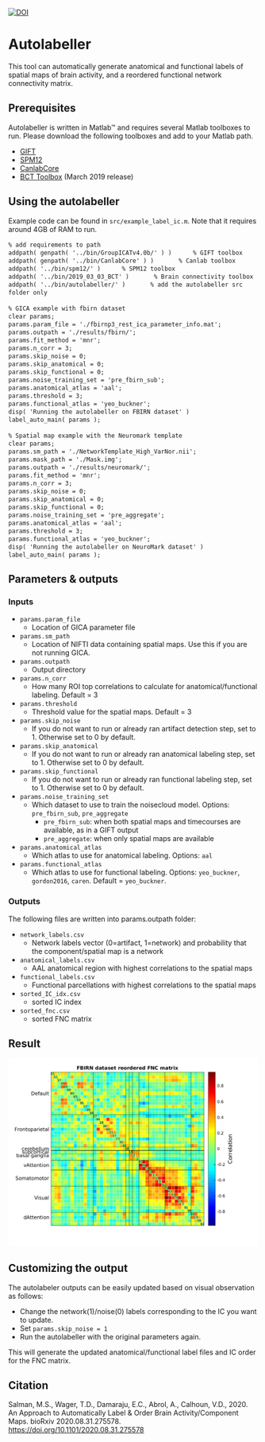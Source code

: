 [![DOI](https://zenodo.org/badge/253869566.svg)](https://zenodo.org/badge/latestdoi/253869566)

# Autolabeller

This tool can automatically generate anatomical and functional labels of spatial maps of brain activity, and a reordered functional network connectivity matrix.

## Prerequisites

Autolabeller is written in Matlab™ and requires several Matlab toolboxes to run. Please download the following toolboxes and add to your Matlab path.

- [GIFT](https://github.com/trendscenter/gift)
- [SPM12](https://www.fil.ion.ucl.ac.uk/spm/software/spm12/)
- [CanlabCore](https://github.com/canlab/CanlabCore)
- [BCT Toolbox](https://sites.google.com/site/bctnet/) (March 2019 release)

## Using the autolabeller

Example code can be found in `src/example_label_ic.m`. Note that it requires around 4GB of RAM to run.

    % add requirements to path
    addpath( genpath( '../bin/GroupICATv4.0b/' ) )      % GIFT toolbox
    addpath( genpath( '../bin/CanlabCore' ) )       % Canlab toolbox
    addpath( '../bin/spm12/' )      % SPM12 toolbox
    addpath( '../bin/2019_03_03_BCT' )       % Brain connectivity toolbox
    addpath( '../bin/autolabeller/' )       % add the autolabeller src folder only

    % GICA example with fbirn dataset
    clear params;
    params.param_file = './fbirnp3_rest_ica_parameter_info.mat';
    params.outpath = './results/fbirn/';
    params.fit_method = 'mnr';
    params.n_corr = 3;
    params.skip_noise = 0;
    params.skip_anatomical = 0;
    params.skip_functional = 0;
    params.noise_training_set = 'pre_fbirn_sub';
    params.anatomical_atlas = 'aal';
    params.threshold = 3;
    params.functional_atlas = 'yeo_buckner';
    disp( 'Running the autolabeller on FBIRN dataset' )
    label_auto_main( params );

    % Spatial map example with the Neuromark template
    clear params;
    params.sm_path = './NetworkTemplate_High_VarNor.nii';
    params.mask_path = './Mask.img';
    params.outpath = './results/neuromark/';
    params.fit_method = 'mnr';
    params.n_corr = 3;
    params.skip_noise = 0;
    params.skip_anatomical = 0;
    params.skip_functional = 0;
    params.noise_training_set = 'pre_aggregate';
    params.anatomical_atlas = 'aal';
    params.threshold = 3;
    params.functional_atlas = 'yeo_buckner';
    disp( 'Running the autolabeller on NeuroMark dataset' )
    label_auto_main( params );

## Parameters & outputs

### Inputs
* `params.param_file`
    - Location of GICA parameter file
* `params.sm_path`
    - Location of NIFTI data containing spatial maps. Use this if you are not running GICA.
* `params.outpath`
    - Output directory
* `params.n_corr`
    - How many ROI top correlations to calculate for anatomical/functional labeling. Default = 3
* `params.threshold`
    - Threshold value for the spatial maps. Default = 3
* `params.skip_noise`
    - If you do not want to run or already ran artifact detection step, set to 1. Otherwise set to 0 by default.
* `params.skip_anatomical`
    - If you do not want to run or already ran anatomical labeling step, set to 1. Otherwise set to 0 by default.
* `params.skip_functional`
    - If you do not want to run or already ran functional labeling step, set to 1. Otherwise set to 0 by default.
* `params.noise_training_set`
    - Which dataset to use to train the noisecloud model. Options: `pre_fbirn_sub`, `pre_aggregate`
        - `pre_fbirn_sub`: when both spatial maps and timecourses are available, as in a GIFT output
        - `pre_aggregate`: when only spatial maps are available
* `params.anatomical_atlas`
    - Which atlas to use for anatomical labeling. Options: `aal`
* `params.functional_atlas`
    - Which atlas to use for functional labeling. Options: `yeo_buckner`, `gordon2016`, `caren`. Default = `yeo_buckner`.

### Outputs
The following files are written into params.outpath folder:
* `network_labels.csv`
    - Network labels vector (0=artifact, 1=network) and probability that the component/spatial map is a network
* `anatomical_labels.csv`
    - AAL anatomical region with highest correlations to the spatial maps
* `functional_labels.csv`
    - Functional parcellations with highest correlations to the spatial maps
* `sorted_IC_idx.csv`
    - sorted IC index
* `sorted_fnc.csv`
    - sorted FNC matrix

## Result

![fbirn/fnc_reordered](results/fbirn/fnc_reordered.png)

## Customizing the output

The autolabeler outputs can be easily updated based on visual observation as follows:
- Change the network(1)/noise(0) labels corresponding to the IC you want to update.
- Set `params.skip_noise = 1`
- Run the autolabeller with the original parameters again.

This will generate the updated anatomical/functional label files and IC order for the FNC matrix.

## Citation

Salman, M.S., Wager, T.D., Damaraju, E.C., Abrol, A., Calhoun, V.D., 2020. An Approach to Automatically Label & Order Brain Activity/Component Maps. bioRxiv 2020.08.31.275578. https://doi.org/10.1101/2020.08.31.275578

